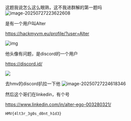 这题我说怎么这么眼熟，这不我进群解的第一题吗
![image-20250727223622608](http://7r1UMPHK.github.io/image/20250727223622837.webp)

是有一个用户叫Alter

https://hackmyvm.eu/profile/?user=Alter

![img](https://hackmyvm.eu/img/u/Alter.jpg)

他头像有问题，是discord的一个用户

https://discord.id/

![](http://7r1UMPHK.github.io/image/20250806083618411.webp)

去hmv的discord扒拉一下他
![image-20250727224618346](http://7r1UMPHK.github.io/image/20250727224618491.webp)

然后这个哥们在linkedin，有个号

https://www.linkedin.com/in/alter-ego-003280321/

```
HMV{4lt3r_3g0s_d0nt_h1d3}
```

